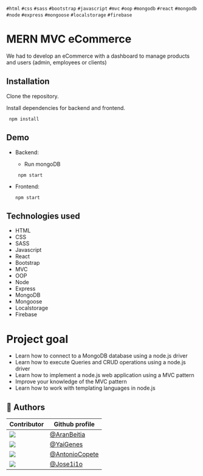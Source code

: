 `#html` `#css` `#sass` `#bootstrap` `#javascript` `#mvc` `#oop` `#mongodb` `#react`
`#mongodb` `#node` `#express` `#mongoose` `#localstorage` `#firebase`

# MERN MVC eCommerce

We had to develop an eCommerce with a dashboard to manage products and users 
(admin, employees or clients)
## Installation

Clone the repository.
 
Install dependencies for backend and frontend.
 ```http
  npm install
```
## Demo

- Backend:
     - Run mongoDB
    ```http
     npm start
     ```

- Frontend:
    ```http
    npm start
    ```
  
## Technologies used

- HTML
- CSS
- SASS
- Javascript
- React
- Bootstrap
- MVC
- OOP
- Node
- Express
- MongoDB
- Mongoose
- Localstorage
- Firebase

  
# Project goal
- Learn how to connect to a MongoDB database using a node.js driver
- Learn how to execute Queries and CRUD operations using a node.js driver
- Learn how to implement a node.js web application using a MVC pattern
- Improve your knowledge of the MVC pattern
- Learn how to work with templating languages in node.js

## 🔗 Authors
| Contributor | Github profile
| ------------------------| -----------------------------------------------------------------------|
| [![](https://avatars2.githubusercontent.com/u/12766483?s=90&v=4)](https://github.com/aranbeitia) | [@AranBeitia](https://www.github.com/AranBeitia) |
| [![](https://avatars2.githubusercontent.com/u/80582545?s=90&v=4)](https://github.com/YaiGenes)|[@YaiGenes](https://github.com/YaiGenes) |
| [![](https://avatars2.githubusercontent.com/u/85640830?s=90&v=4)](https://github.com/AntonioCopete)|[@AntonioCopete](https://github.com/AntonioCopete) |
| [![](https://avatars.githubusercontent.com/u/78234738?s=90&v=4)](https://github.com/Jose1i1o)|[@Jose1i1o](https://github.com/Jose1i1o) |
